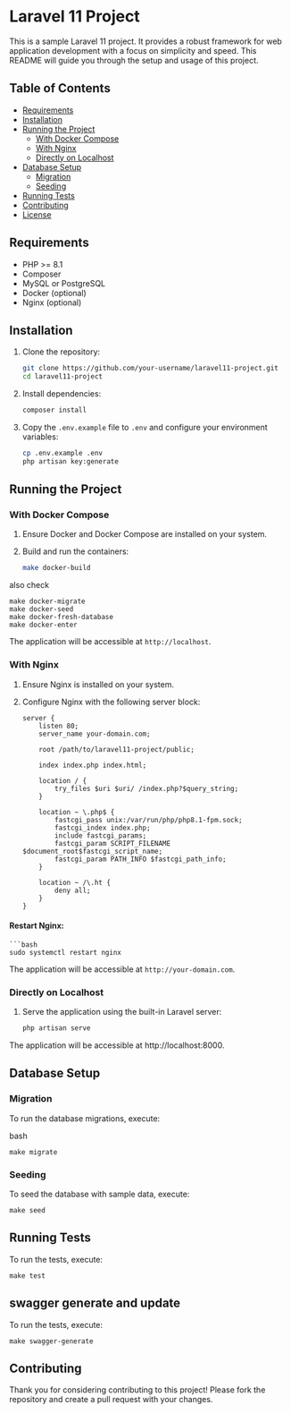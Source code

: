 # Laravel 11 Project

This is a sample Laravel 11 project. It provides a robust framework for web application development with a focus on simplicity and speed. This README will guide you through the setup and usage of this project.

## Table of Contents

- [Requirements](#requirements)
- [Installation](#installation)
- [Running the Project](#running-the-project)
  - [With Docker Compose](#with-docker-compose)
  - [With Nginx](#with-nginx)
  - [Directly on Localhost](#directly-on-localhost)
- [Database Setup](#database-setup)
  - [Migration](#migration)
  - [Seeding](#seeding)
- [Running Tests](#running-tests)
- [Contributing](#contributing)
- [License](#license)

## Requirements

- PHP >= 8.1
- Composer
- MySQL or PostgreSQL
- Docker (optional)
- Nginx (optional)

## Installation

1. Clone the repository:

   ```bash
   git clone https://github.com/your-username/laravel11-project.git
   cd laravel11-project
2. Install dependencies:

   ```bash
   composer install
3. Copy the `.env.example` file to `.env` and configure your environment variables:

   ```bash
   cp .env.example .env
   php artisan key:generate

## Running the Project

### With Docker Compose

1. Ensure Docker and Docker Compose are installed on your system.
2. Build and run the containers:

   ```bash
   make docker-build
   
also check

    make docker-migrate
    make docker-seed
    make docker-fresh-database
    make docker-enter

The application will be accessible at `http://localhost`.

### With Nginx

1. Ensure Nginx is installed on your system.
2. Configure Nginx with the following server block:

   ```nginx
   server {
       listen 80;
       server_name your-domain.com;

       root /path/to/laravel11-project/public;

       index index.php index.html;

       location / {
           try_files $uri $uri/ /index.php?$query_string;
       }

       location ~ \.php$ {
           fastcgi_pass unix:/var/run/php/php8.1-fpm.sock;
           fastcgi_index index.php;
           include fastcgi_params;
           fastcgi_param SCRIPT_FILENAME $document_root$fastcgi_script_name;
           fastcgi_param PATH_INFO $fastcgi_path_info;
       }

       location ~ /\.ht {
           deny all;
       }
   }
#### Restart Nginx:

    ```bash
    sudo systemctl restart nginx

The application will be accessible at `http://your-domain.com`.

### Directly on Localhost

1. Serve the application using the built-in Laravel server:

   ```bash
   php artisan serve

The application will be accessible at http://localhost:8000.

## Database Setup
### Migration
To run the database migrations, execute:

bash

    make migrate

### Seeding
To seed the database with sample data, execute:

    make seed

## Running Tests
To run the tests, execute:

    make test

## swagger generate and update
To run the tests, execute:

    make swagger-generate

## Contributing
Thank you for considering contributing to this project! Please fork the repository and create a pull request with your changes.


